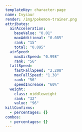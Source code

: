```yaml
---
templateKey: character-page
name: Ivysaur
render: /img/pokemon-trainer.png
attributes:
  airAcceleration:
    baseValue: "0.01"
    maxAdditional: "0.085"
    rank: "15"
    total: "0.095"
  airSpeed:
    maxAirSpeed: "0.998"
    rank: "56"
  fallSpeed:
    fastFallSpeed: "2.208"
    maxFallSpeed: "1.38"
    rank: "56"
    speedIncrease: "60%"
  weight:
    class: middleweight
    rank: "32"
    value: "96"
killConfirms:
  - percentages: {}
combos:
  - percentages: {}
---
```

